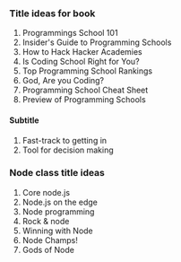 ### Title ideas for book ###
1. Programmings School 101
2. Insider's Guide to Programming Schools
3. How to Hack Hacker Academies
4. Is Coding School Right for You?
5. Top Programming School Rankings
6. God, Are you Coding?
7. Programming School Cheat Sheet
8. Preview of Programming Schools


#### Subtitle ####
1. Fast-track to getting in
2. Tool for decision making

### Node class title ideas ###
1. Core node.js
2. Node.js on the edge
3. Node programming
4. Rock & node
5. Winning with Node
6. Node Champs!
7. Gods of Node